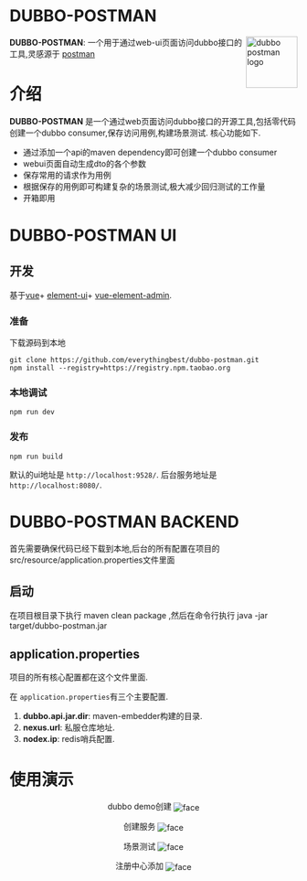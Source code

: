 DUBBO-POSTMAN
==========

<img src="https://github.com/everythingbest/dubbo-postman/blob/master/gif/logo.png?raw=true" alt="dubbo postman logo" height="90px" align="right" />

**DUBBO-POSTMAN**: 一个用于通过web-ui页面访问dubbo接口的工具,灵感源于
[postman](https://www.getpostman.com/products)

# 介绍
**DUBBO-POSTMAN** 是一个通过web页面访问dubbo接口的开源工具,包括零代码创建一个dubbo consumer,保存访问用例,构建场景测试.
核心功能如下.

- 通过添加一个api的maven dependency即可创建一个dubbo consumer
- webui页面自动生成dto的各个参数
- 保存常用的请求作为用例
- 根据保存的用例即可构建复杂的场景测试,极大减少回归测试的工作量
- 开箱即用

DUBBO-POSTMAN UI
===============

## 开发

 基于[vue](https://github.com/vuejs/vue)+
 [element-ui](https://element.eleme.cn/#/zh-CN)+
 [vue-element-admin](https://panjiachen.github.io/vue-element-admin-site/zh/).

### 准备

下载源码到本地

```
git clone https://github.com/everythingbest/dubbo-postman.git
npm install --registry=https://registry.npm.taobao.org
```

### 本地调试
```
npm run dev
```

### 发布
```
npm run build
```

默认的ui地址是 `http://localhost:9528/`.
后台服务地址是 `http://localhost:8080/`.

DUBBO-POSTMAN BACKEND
===============

首先需要确保代码已经下载到本地,后台的所有配置在项目的src/resource/application.properties文件里面

## 启动
在项目根目录下执行 maven clean package ,然后在命令行执行 java -jar target/dubbo-postman.jar


## application.properties
项目的所有核心配置都在这个文件里面.

在 `application.properties`有三个主要配置.
1. **dubbo.api.jar.dir**: maven-embedder构建的目录.
1. **nexus.url**: 私服仓库地址.
1. **nodex.ip**: redis哨兵配置.

使用演示
===============

<p align="center">
dubbo demo创建
<img align="center" alt="face" src="https://github.com/everythingbest/dubbo-postman/blob/master/gif/dubbo-postman-1.gif?raw=true" />
</p>
<p align="center">
创建服务
 <img align="center" alt="face" src="https://github.com/everythingbest/dubbo-postman/blob/master/gif/dubbo-postman-2.gif?raw=true" />
</p>
<p align="center">
场景测试
 <img align="center" alt="face" src="https://github.com/everythingbest/dubbo-postman/blob/master/gif/dubbo-postman-3.gif?raw=true" />
</p>
<p align="center">
注册中心添加
 <img align="center" alt="face" src="https://github.com/everythingbest/dubbo-postman/blob/master/gif/dubbo-postman-4.gif?raw=true" />
</p>